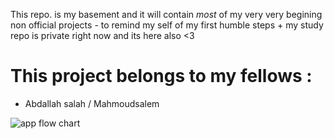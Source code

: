 This repo. is my basement and it will contain  *most* of my  very very begining non official projects - to remind my self of my first humble steps  + my study repo is private right now and its here also <3

# This project belongs to my fellows : 
 - Abdallah salah / Mahmoudsalem
 
![app flow chart](https://github.com/orsnaro/Old-projects-stash/blob/terminal_payment_app_contributer/c-test/project_flow_chart.jpg)
